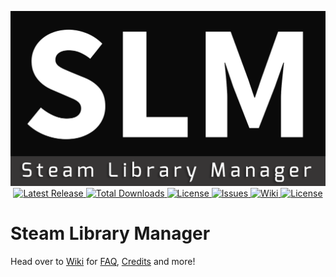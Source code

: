 <p align="center">
	<img src="/Extras/Logo/slm.png?raw=true" width="550px" height="280px" alt="Steam Library Manager" />
	<br />
	<a href="https://github.com/RevoLand/Steam-Library-Manager/releases/latest">
		<img src="https://img.shields.io/github/release/RevoLand/Steam-Library-Manager.svg?style=flat-square" alt="Latest Release">
	</a>
    <a href="https://github.com/RevoLand/Steam-Library-Manager/releases/latest">
        <img src="https://img.shields.io/github/downloads/RevoLand/Steam-Library-Manager/total.svg?style=flat-square" alt="Total Downloads">
    </a>
    <a href="https://github.com/RevoLand/Steam-Library-Manager/blob/master/LICENSE">
        <img src="https://img.shields.io/badge/license-MIT-blue.svg?style=flat-square" alt="License">
    </a>
    <a href="https://github.com/RevoLand/Steam-Library-Manager/issues">
        <img src="https://img.shields.io/github/issues/RevoLand/Steam-Library-Manager.svg?style=flat-square" alt="Issues">
    </a>
    <a href="https://github.com/RevoLand/Steam-Library-Manager/wiki">
        <img src="https://img.shields.io/badge/SLM-Wiki-blue.svg?style=flat-square" alt="Wiki">
    </a>
    <a href="https://github.com/RevoLand/Steam-Library-Manager/blob/master/CHANGELOG.md">
        <img src="https://img.shields.io/badge/SLM-Changelog-red.svg?style=flat-square" alt="License">
    </a>
</p>

# Steam Library Manager

Head over to [Wiki](https://github.com/RevoLand/Steam-Library-Manager/wiki) for [FAQ](https://github.com/RevoLand/Steam-Library-Manager/wiki/FAQ), [Credits](https://github.com/RevoLand/Steam-Library-Manager/wiki/Credits) and more!